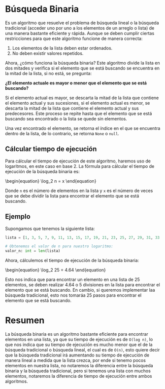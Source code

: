 # Búsqueda Binaria

Es un algoritmo que resuelve el problema de búsqueda lineal o la búsqueda tradicional (acceder uno por uno a los elementos de un arreglo o lista) de una manera bastante eficiente y rápida. Aunque se deben cumplir ciertas restricciones para que este algoritmo funcione de manera correcta:

1. Los elementos de la lista deben estar ordenados.
2. No deben existir valores repetidos.

Ahora, ¿cómo funciona la búsqueda binaria? Este algoritmo divide la lista en dos mitades y verifica si el elemento que se está buscando se encuentra en la mitad de la lista, si no está, se pregunta:

**¿El elemento actuale es mayor o menor que el elemento que se está buscando?**

Si el elemento actual es mayor, se descarta la mitad de la lista que contiene el elemento actual y sus sucesiones, si el elemento actual es menor, se descarta la mitad de la lista que contiene el elemento actual y sus predecesores. Este proceso se repite hasta que el elemento que se está buscando sea encontrado o la lista se quede sin elementos.

Una vez encontrado el elemento, se retorna el índice en el que se encuentra dentro de la lista, de lo contrario, se retorna `None` o `null`.

## Cálcular tiempo de ejecución
Para cálcular el tiempo de ejecución de este algoritmo, haremos uso de logaritmos, en este caso en base 2. La fórmula para cálcular el tiempo de ejecución de la búsqueda binaria es:

\begin{equation}
\log_2 n = x
\end{equation}

Donde `n` es el número de elementos en la lista y `x` es el número de veces que se debe dividir la lista para encontrar el elemento que se está buscando.

## Ejemplo
Supongamos que tenemos la siguiente lista:

```python
lista = [1, 3, 5, 7, 9, 11, 13, 15, 17, 19, 21, 23, 25, 27, 29, 31, 33, 35, 37, 39, 41, 43, 45, 47, 49]

# Obtenemos el valor de n para nuestro logaritmo:
valor_n: int = len(lista)
```

Ahora, cálculemos el tiempo de ejecución de la búsqueda binaria:

\begin{equation}
\log_2 25 = 4.64
\end{equation}

Esto nos indica que para encontrar un elemento en una lista de 25 elementos, se deben realizar 4.64 o 5 divisiones en la lista para encontrar el elemento que se está buscando. En cambio, si queremos implementar laa búsqueda tradicional, esto nos tomaráa 25 pasos para encontrar el elemento que se está buscando.

# Resumen
La búsqueda binaria es un algoritmo bastante eficiente para encontrar elementos en una lista, ya que su tiempo de ejecución es de `O(log n)`, lo que nos indica que su tiempo de ejecución es mucho menor que el de la búsqueda tradicional o búsqueda lineal, el cual es de `O(n)`, esto quiere decir que la búsqueda tradicional irá aumentando su tiempo de ejecución de manera lineal a medida que la lista crezca, por ende si tenemo pocos elementos en nuestra lista, no notaremos la diferencia entre la búsqueda binaria y la búsqueda tradicional, pero si tenemos una lista con muchos elementos, notaremos la diferencia de tiempo de ejecución entre ambos algoritmos.
